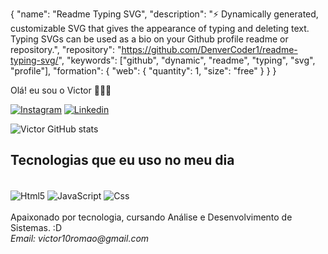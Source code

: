 {
  "name": "Readme Typing SVG",
  "description": "⚡ Dynamically generated, customizable SVG that gives the appearance of typing and deleting text. Typing SVGs can be used as a bio on your Github profile readme or repository.",
  "repository": "https://github.com/DenverCoder1/readme-typing-svg/",
  "keywords": ["github", "dynamic", "readme", "typing", "svg", "profile"],
  "formation": {
    "web": {
      "quantity": 1,
      "size": "free"
    }
  }
}


Olá! eu sou o Victor 🙋🏽‍♂️

[![Instagram](https://img.shields.io/badge/Instagram-E4405F?style=for-the-badge&logo=instagram&logoColor=white)](https://www.instagram.com/victoryooga/)
[![Linkedin](https://img.shields.io/badge/LinkedIn-0077B5?style=for-the-badge&logo=linkedin&logoColor=white)](https://www.linkedin.com/in/victor10romao/)

![Victor GitHub stats](https://github-readme-stats.vercel.app/api?username=Victor&show_icons=true&theme=radical)
## Tecnologias que eu uso no meu dia
<div style="display: inline_block"><br/>
  <img align="center" alt="Html5" src="https://img.shields.io/badge/HTML5-E34F26?style=for-the-badge&logo=html5&logoColor=white"/>
  <img align="center" alt="JavaScript" src="https://img.shields.io/badge/JavaScript-F7DF1E?style=for-the-badge&logo=javascript&logoColor=black"/>
  <img align="center" alt="Css" src="https://img.shields.io/badge/CSS3-1572B6?style=for-the-badge&logo=css3&logoColor=white"/>
</div><br/>
Apaixonado por tecnologia, cursando Análise e Desenvolvimento de Sistemas. :D<br/>
<em>Email: victor10romao@gmail.com<em/>
